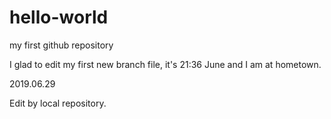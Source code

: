 # hello-world
my first github repository

I glad to edit my first new branch file,  it's 21:36 June and I am at hometown. 

2019.06.29

Edit by local repository.